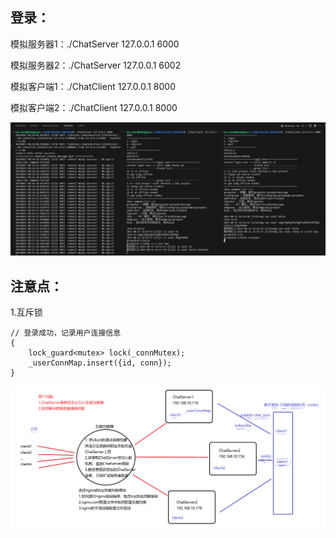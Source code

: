 
## 登录：
模拟服务器1：./ChatServer 127.0.0.1 6000

模拟服务器2：./ChatServer 127.0.0.1 6002

模拟客户端1：./ChatClient 127.0.0.1 8000

模拟客户端2：./ChatClient 127.0.0.1 8000

![Alt text](imgs/image.png)

## 注意点：
1.互斥锁
```
// 登录成功，记录用户连接信息
{
    lock_guard<mutex> lock(_connMutex);
    _userConnMap.insert({id, conn});
}
```
![Alt text](imgs/nginx.png)